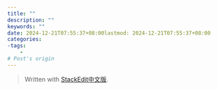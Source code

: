 ```yaml
---
title: ""
description: ""
keywords: ""
date: 2024-12-21T07:55:37+08:00lastmod: 2024-12-21T07:55:37+08:00
categories: 
-tags:  
	-
# Post's origin 
---
```



> Written with [StackEdit中文版](https://stackedit.cn/).
<!--stackedit_data:
eyJoaXN0b3J5IjpbNjA4NzM5NDAxXX0=
-->